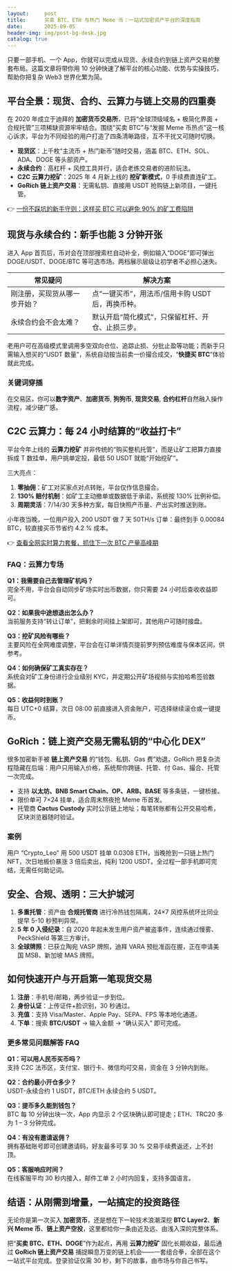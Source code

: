 ```yaml
---
layout:     post
title:      买卖 BTC、ETH 与热门 Meme 币：一站式加密资产平台的深度指南
date:       2025-09-05
header-img: img/post-bg-desk.jpg
catalog: true
---
```


只要一部手机、一个 App，你就可以完成从现货、永续合约到链上资产交易的整套布局。这篇文章将带你用 10 分钟快速了解平台的核心功能、优势与实操技巧，帮助你把复杂 Web3 世界化繁为简。

## 平台全景：现货、合约、云算力与链上交易的四重奏
在 2020 年成立于迪拜的 **加密货币交易所**，已将“全球顶级域名 + 极简化界面 + 合规托管”三项稀缺资源牢牢结合。围绕“买卖 BTC”与“发掘 Meme 币热点”这一核心诉求，平台为不同经验的用户打造了四条清晰路径，互不干扰又可随时切换。

- **现货区**：上千枚“主流币 + 热门新币”随时交易，涵盖 BTC、ETH、SOL、ADA、DOGE 等头部资产。
- **永续合约**：高杠杆 + 风控工具并行，适合老练交易者的进阶玩法。
- **C2C 云算力挖矿**：2025 年 4 月新上线的 **挖矿新模式**，0 手续费直连矿工。
- **GoRich 链上资产交易**：无需私钥、直接用 USDT 抢购链上新项目，一键托管。

👉 [一份不踩坑的新手守则：这样买 BTC 可以避免 90% 的矿工费陷阱](https://okxdog.com/)

## 现货与永续合约：新手也能 3 分钟开张

进入 App 首页后，币对会在顶部搜索栏自动补全，例如输入“DOGE”即可弹出 DOGE/USDT、DOGE/BTC 等可选市场。两档展示层级让初学者不必担心迷失。

| 常见疑问 | 解决方案 |
|---|---|
| 刚注册，买现货从哪一步开始？ | 点“一键买币”，用法币/信用卡购 USDT 后，再换币种。 |
| 永续合约会不会太难？ | 默认开启“简化模式”，只保留杠杆、开仓、止损三步。 |

老用户可在高级模式里调用多空双向仓位、追踪止损、分批止盈等功能；而新手只需输入想买的“USDT 数量”，系统自动按当前卖一价撮合成交，“**快捷买 BTC**”体验就此完成。

### 关键词穿插
在交易区，你可以**数字资产**、**加密货币**, **狗狗币**, **现货交易**, **合约杠杆**自然融入操作流程，减少硬广感。

## C2C 云算力：每 24 小时结算的“收益打卡”
平台今年上线的 **云算力挖矿** 并非传统的“购买整机托管”，而是让矿工把算力直接拆成 T 数挂单，用户挑单定投，最低 50 USDT 就能“开始挖矿”。

三大亮点：

1. **零抽佣**：矿工对买家点对点转账，平台仅作信息撮合。
2. **130% 赔付机制**：如矿工主动撤单或数据低于承诺，系统按 130% 比例补偿。
3. **周期灵活**：7/14/30 天多种方案，每日快照产币量、产出实时推送到账。

小年夜当晚，一位用户投入 200 USDT 做 7 天 50TH/s 订单：最终到手 0.00084 BTC，较直接买币节省约 4.2 % 成本。

👉 [查看全网实时算力套餐，抓住下一次 BTC 产量高峰期](https://okxdog.com/)

### FAQ：云算力专场

**Q1：我需要自己去管理矿机吗？**  
完全不用，平台会自动同步矿场实时出币数据，你只需要 24 小时后查收收益即可。

**Q2：如果我中途想退出怎么办？**  
当前服务支持“转让订单”，把剩余时间挂上架即可，其他用户可随时接盘。

**Q3：挖矿风险有哪些？**  
主要风险在全网难度调整，平台会在订单详情页提前罗列预估难度与保本区间，供参考。

**Q4：如何确保矿工真实存在？**  
系统会对矿工身份进行企业级别 KYC，并定期公开矿场视频与实拍哈希签验数据。

**Q5：收益何时到账？**  
每日 UTC+0 结算，次日 08:00 前直接进入资金账户，可选择继续滚仓或一键提币。

## GoRich：链上资产交易无需私钥的“中心化 DEX”
很多加密新手被 **链上资产交易** 的“钱包、私钥、Gas 费”劝退，GoRich 把复杂流程隐藏在后端：用户只用输入价格，系统帮你跨链、托管、付 Gas、撮合、托管一次完成。

- 支持 **以太坊、BNB Smart Chain、OP、ARB、BASE** 等多条链，一键桥接。
- 限价单可 7×24 挂单，适合周末熬夜抢 Meme 币首发。
- 托管商 **Cactus Custody** 实时公示链上地址；每笔转账都有公开交易哈希，区块浏览器随时验证。

### 案例
用户 “Crypto_Leo” 用 500 USDT 挂单 0.0308 ETH，当晚抢到一只链上热门 NFT，次日地板价暴涨 3 倍后卖出，纯利 1200 USDT。全过程一部手机即可完结，无需任何助记词。

## 安全、合规、透明：三大护城河

1. **多重托管**：资产由 **合规托管商** 进行冷热钱包隔离，24×7 风控系统环比同业提早 5-10 秒预判异常。
2. **5 年 0 入侵纪录**：自 2020 年起未发生用户资产被盗事件，连续通过慢雾、PeckShield 等第三方审计。
3. **全球牌照**：已获立陶宛 VASP 牌照，迪拜 VARA 预批准函在握，正在申请美国 MSB、新加坡 MAS 牌照。

## 如何快速开户与开启第一笔现货交易
1. **注册**：手机号/邮箱，两步验证一步到位。
2. **身份认证**：上传证件+脸识别，30 秒通过。
3. **充值**：支持 Visa/Master、Apple Pay、SEPA、FPS 等本地化通道。
4. **下单**：搜索 **BTC/USDT** → 输入金额 → “确认买入” 即可完成。

### 更多常见问题解答 FAQ

**Q1：可以用人民币买币吗？**  
支持 C2C 法币区，支付宝、银行卡、微信均可交易，资金在 3 分钟内到账。

**Q2：合约最小开仓多少？**  
USDT-永续合约 1 USDT，BTC/ETH 永续合约 5 USDT。

**Q3：提币多久能到钱包？**  
BTC 每 10 分钟出块一次，App 内显示 2 个区块确认即可提走；ETH、TRC20 多为 1 – 3 分钟完成。

**Q4：有没有邀请返佣？**  
拥有基础账号即可创建邀请码，好友最多可享 30 % 交易手续费返还，上不封顶。

**Q5：客服响应时间？**  
在线客服平均 30 秒内接入，邮件工单 2 小时内回复，支持多国语言。

## 结语：从刚需到增量，一站搞定的投资路径

无论你是第一次买入 **加密货币**，还是想在下一轮技术浪潮深挖 **BTC Layer2**、**新兴 Meme 币**、**链上资产空投**，这里都给你一条由近及远、由浅入深的完整体系。

把“**买卖 BTC、ETH、DOGE**”作为起点，再用 **云算力挖矿** 固化长期收益，最后通过 **GoRich 链上资产交易** 捕捉瞬息万变的链上机会——一套组合拳，全部在这个一站式平台完成。登录验证仅需 30 秒，剩下的故事，由市场与你自己书写。